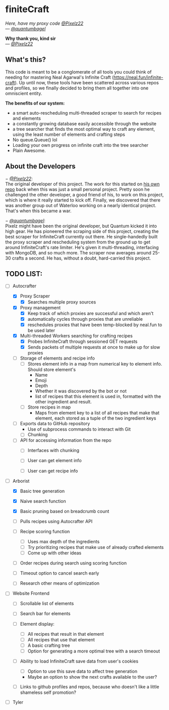# finiteCraft

_Here, have my proxy code [@Pixelz22](https://github.com/Pixelz22)_  
&mdash; _[@quantumbagel](https://github.com/quantumbagel)_
  
**Why thank you, kind sir**  
&mdash; _[@Pixelz22](https://github.com/Pixelz22)_

## What's this?

This code is meant to be a conglomerate of all tools you could think of needing for mastering
Neal Agarwal's Infinite Craft (https://neal.fun/infinite-craft). Up until now, these tools have
been scattered across various repos and profiles, so we finally decided to bring them all together
into one omniscient entity.

**The benefits of our system:**
- a smart auto-rescheduling multi-threaded scraper to search for recipes and elements
- a constantly growing database easily accessible through the website
- a tree searcher that finds the most optimal way to craft any element, using the
  least number of elements and crafting steps
- No queue.Queue() lol
- Loading your own progress on infinite craft into the tree searcher
- Plain Awesome.


## About the Developers
&minus; _[@Pixelz22](https://github.com/Pixelz22)_:   
The original developer of this project. The work for this started on 
[his own repo](https://github.com/Pixelz22/InfiniteTree) back when this was just
a small personal project. Pretty soon he challenged the other developer, a good friend of his,
to work on this project, which is  where it really started to kick off. Finally, we discovered
that there was another group out of Waterloo working on a nearly identical project. That's when this became a war.  

&minus; _[@quantumbagel](https://github.com/quantumbagel)_:  
Pixelz might have been the original developer, but Quantum kicked it into high gear.
He has pioneered the scraping side of this project, creating the best scraper for InfiniteCraft
currently out there. He single-handedly built the proxy scraper and rescheduling system from the
ground up to get around InfiniteCraft's rate limiter. He's given it multi-threading, interfacing
with MongoDB, and so much more. The scraper now averages around 25-30 crafts a second.
He has, without a doubt, hard-carried this project.



## TODO LIST:

- [ ] Autocrafter
  - [x] Proxy Scraper
    - [x] Searches multiple proxy sources
  - [x] Proxy management
    - [x] Keep track of which proxies are successful and which aren't
    - [x] automatically cycles through proxies that are unreliable
    - [x] reschedules proxies that have been temp-blocked by neal.fun to be used later
  - [x] Multi-threaded Workers searching for crafting recipes
    - [x] Probes InfiniteCraft through sessioned GET requests
    - [x] Sends packets of multiple requests at once to make up for slow proxies
  - [ ] Storage of elements and recipe info
    - [ ] Stores element info in a map from numerical key to element info.  
      Should store element's
      - Name
      - Emoji
      - Depth
      - Whether it was discovered by the bot or not
      - list of recipes that this element is used in, formatted with the
        other ingredient and result.
    - [ ] Store recipes in map
      - Maps from element key to a list of all recipes that make that element,
        each stored as a tuple of the two ingredient keys
  - [ ] Exports data to GitHub repository
    - Use of subprocess commands to interact with Git
    - [ ] Chunking
  - [ ] API for accessing information from the repo
    - [ ] Interfaces with chunking
    - [ ] User can get element info
    - [ ] User can get recipe info


- [ ] Arborist
  - [x] Basic tree generation
  - [x] Naive search function
  - [x] Basic pruning based on breadcrumb count
  - [ ] Pulls recipes using Autocrafter API
  - [ ] Recipe scoring function
    - [ ] Uses max depth of the ingredients
    - [ ] Try prioritizing recipes that make use of already crafted elements
    - [ ] Come up with other ideas
  - [ ] Order recipes during search using scoring function
  - [ ] Timeout option to cancel search early
  - [ ] Research other means of optimization


- [ ] Website Frontend
  - [ ] Scrollable list of elements 
  - [ ] Search bar for elements
  - [ ] Element display:
    - [ ] All recipes that result in that element
    - [ ] All recipes that use that element
    - [ ] A basic crafting tree
    - [ ] Option for generating a more optimal tree with a search timeout
  - [ ] Ability to load InfiniteCraft save data from user's cookies
    - [ ] Option to use this save data to affect tree generation
    - Maybe an option to show the next crafts available to the user?
  - [ ] Links to github profiles and repos, because who doesn't like
        a little shameless self promotion?


- [ ] Tyler


